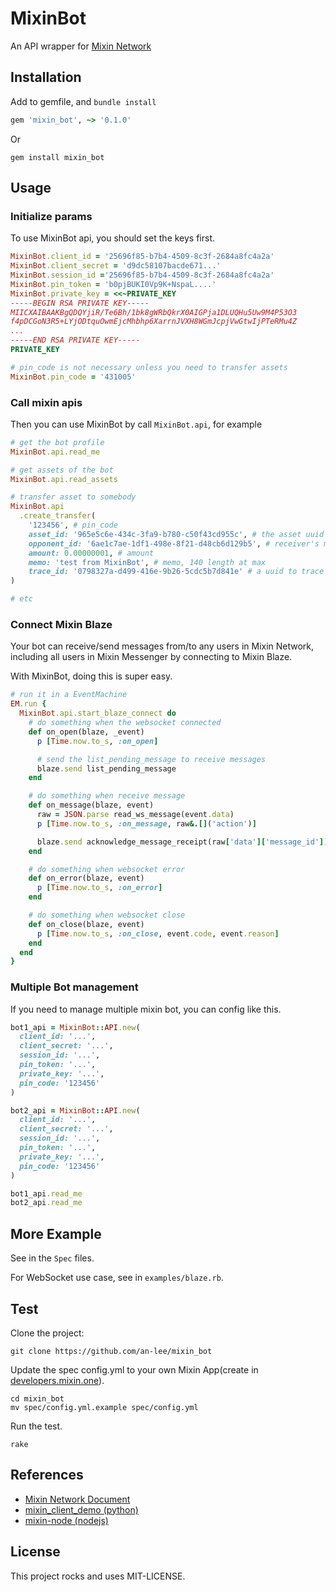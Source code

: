 # MixinBot

An API wrapper for [Mixin Network](https://developers.mixin.one/api)

## Installation

Add to gemfile, and `bundle install`

```ruby
gem 'mixin_bot', ~> '0.1.0'
```

Or

```shell
gem install mixin_bot
```

## Usage

### Initialize params

To use MixinBot api, you should set the keys first.

```ruby
MixinBot.client_id = '25696f85-b7b4-4509-8c3f-2684a8fc4a2a'
MixinBot.client_secret = 'd9dc58107bacde671...'
MixinBot.session_id ='25696f85-b7b4-4509-8c3f-2684a8fc4a2a'
MixinBot.pin_token = 'b0pjBUKI0Vp9K+NspaL....'
MixinBot.private_key = <<~PRIVATE_KEY
-----BEGIN RSA PRIVATE KEY-----
MIICXAIBAAKBgQDQYjiR/Te6Bh/1bk8gWRbQkrX0AIGPja1DLUQHu5Uw9M4P53O3
f4pDCGoN3R5+LYjODtquOwmEjcMhbhp6XarrnJVXH8WGmJcpjVwGtwIjPTeRMu4Z
...
-----END RSA PRIVATE KEY-----
PRIVATE_KEY

# pin_code is not necessary unless you need to transfer assets
MixinBot.pin_code = '431005'
```

### Call mixin apis

Then you can use MixinBot by call `MixinBot.api`, for example

```ruby
# get the bot profile
MixinBot.api.read_me

# get assets of the bot
MixinBot.api.read_assets

# transfer asset to somebody
MixinBot.api
  .create_transfer(
    '123456', # pin_code
    asset_id: '965e5c6e-434c-3fa9-b780-c50f43cd955c', # the asset uuid to transfer
    opponent_id: '6ae1c7ae-1df1-498e-8f21-d48cb6d129b5', # receiver's mixin uuid
    amount: 0.00000001, # amount
    memo: 'test from MixinBot', # memo, 140 length at max
    trace_id: '0798327a-d499-416e-9b26-5cdc5b7d841e' # a uuid to trace transfer
)

# etc
```

### Connect Mixin Blaze

Your bot can receive/send messages from/to any users in Mixin Network, including all users in Mixin Messenger by connecting to Mixin Blaze.

With MixinBot, doing this is super easy.

```ruby
# run it in a EventMachine
EM.run {
  MixinBot.api.start_blaze_connect do
    # do something when the websocket connected
    def on_open(blaze, _event)
      p [Time.now.to_s, :on_open]

      # send the list_pending_message to receive messages
      blaze.send list_pending_message
    end

    # do something when receive message
    def on_message(blaze, event)
      raw = JSON.parse read_ws_message(event.data)
      p [Time.now.to_s, :on_message, raw&.[]('action')]

      blaze.send acknowledge_message_receipt(raw['data']['message_id']) unless raw&.[]('data')&.[]('message_id').nil?
    end

    # do something when websocket error
    def on_error(blaze, event)
      p [Time.now.to_s, :on_error]
    end

    # do something when websocket close
    def on_close(blaze, event)
      p [Time.now.to_s, :on_close, event.code, event.reason]
    end
  end
}
```

### Multiple Bot management

If you need to manage multiple mixin bot, you can config like this.

```ruby
bot1_api = MixinBot::API.new(
  client_id: '...',
  client_secret: '...',
  session_id: '...',
  pin_token: '...',
  private_key: '...',
  pin_code: '123456'
)

bot2_api = MixinBot::API.new(
  client_id: '...',
  client_secret: '...',
  session_id: '...',
  pin_token: '...',
  private_key: '...',
  pin_code: '123456'
)

bot1_api.read_me
bot2_api.read_me
```

## More Example

See in the `Spec` files.

For WebSocket use case, see in `examples/blaze.rb`.

## Test

Clone the project:

```shell
git clone https://github.com/an-lee/mixin_bot
```

Update the spec config.yml to your own Mixin App(create in [developers.mixin.one](https://developers.mixin.one/dashboard)).

```shell
cd mixin_bot
mv spec/config.yml.example spec/config.yml
```

Run the test.

```shell
rake
```

## References

- [Mixin Network Document](https://developers.mixin.one/api)
- [mixin_client_demo (python)](https://github.com/myrual/mixin_client_demo)
- [mixin-node (nodejs)](https://github.com/virushuo/mixin-node)

## License

This project rocks and uses MIT-LICENSE.
